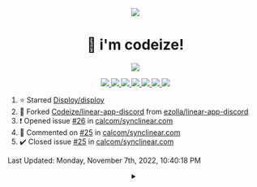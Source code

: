 <p align="center">
    <img src="https://avatars.githubusercontent.com/u/63158950?s=400&u=dd76c829ae30921e131dcbe7c830dc368e2d6e8a&v=4" />
</p>

<h1 align="center">
    👋 i'm codeize!
</h1>

<p align="center">
  <a href="https://skillicons.dev">
    <img align="center" src="https://skillicons.dev/icons?i=discord,bots,ts,nodejs,mongodb,react" />
  </a>
</p>

<p align="center">
  <a href="https://discord.com/users/668423998777982997">
    <img src="https://nocache.advaith.workers.dev?url=https://img.shields.io/endpoint?url=https://dev.discordprofiles.me/api/badge/status/668423998777982997?simple=true" />
    <img src="https://nocache.advaith.workers.dev?url=https://img.shields.io/endpoint?url=https://dev.discordprofiles.me/api/badge/vscode/668423998777982997" />
    <img src="https://nocache.advaith.workers.dev?url=https://img.shields.io/endpoint?url=https://dev.discordprofiles.me/api/badge/playing/668423998777982997" />
    <img src="https://nocache.advaith.workers.dev?url=https://img.shields.io/endpoint?url=https://dev.discordprofiles.me/api/badge/spotify/668423998777982997" />
    <img src="https://komarev.com/ghpvc/?username=codeize" />
    <img src="https://hits.link/hits?url=https%3A%2F%2Fgithub.com%2FCodeize" />
    <a href="https://discord.gg/ZsJnSxHdgD"><img src="https://invidget.switchblade.xyz/ZsJnSxHdgD" /></a>
  </a>
</p>

<!--RECENT_ACTIVITY:start-->
1. ⭐ Starred [Disploy/disploy](https://github.com/Disploy/disploy)
2. 🔱 Forked [Codeize/linear-app-discord](https://github.com/Codeize/linear-app-discord) from [ezolla/linear-app-discord](https://github.com/ezolla/linear-app-discord)
3. ❗️ Opened issue [#26](https://github.com/calcom/synclinear.com/issues/26) in [calcom/synclinear.com](https://github.com/calcom/synclinear.com)
4. 💬 Commented on [#25](https://github.com/calcom/synclinear.com/issues/25#issuecomment-1303776028) in [calcom/synclinear.com](https://github.com/calcom/synclinear.com)
5. ✔️ Closed issue [#25](https://github.com/calcom/synclinear.com/issues/25) in [calcom/synclinear.com](https://github.com/calcom/synclinear.com)
<!--RECENT_ACTIVITY:end-->

<!--RECENT_ACTIVITY:last_update-->
Last Updated: Monday, November 7th, 2022, 10:40:18 PM
<!--RECENT_ACTIVITY:last_update_end-->

<details align="center">
  <summary></summary>
  <a href="https://spotify-github-profile.vercel.app/api/view?uid=av3h9dhe0rlwk1wi7e5f9mwhg&redirect=true">
    <img alt="spotify github profile" src="https://spotify-github-profile.vercel.app/api/view?uid=av3h9dhe0rlwk1wi7e5f9mwhg&cover_image=true&theme=compact">
  </a>
</details>

